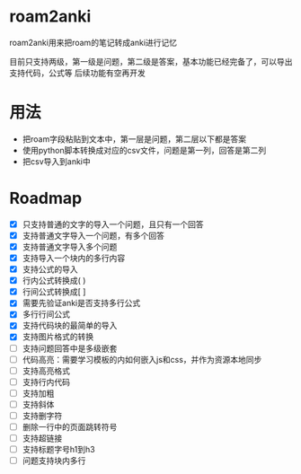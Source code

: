 # roam2anki
roam2anki用来把roam的笔记转成anki进行记忆

目前只支持两级，第一级是问题，第二级是答案，基本功能已经完备了，可以导出支持代码，公式等
后续功能有空再开发

# 用法
  - 把roam字段粘贴到文本中，第一层是问题，第二层以下都是答案
  - 使用python脚本转换成对应的csv文件，问题是第一列，回答是第二列
  - 把csv导入到anki中


# Roadmap
* [x] 只支持普通的文字的导入一个问题，且只有一个回答
* [x] 支持普通文字导入一个问题，有多个回答
* [x] 支持普通文字导入多个问题
* [x] 支持导入一个块内的多行内容
* [x] 支持公式的导入
* [x] 行内公式转换成\( \)
* [x] 行间公式转换成\[ \]
* [x] 需要先验证anki是否支持多行公式
* [x] 多行行间公式
* [x] 支持代码块的最简单的导入
* [x] 支持图片格式的转换
* [ ] 支持问题回答中是多级嵌套
* [ ] 代码高亮：需要学习模板的内如何嵌入js和css，并作为资源本地同步
* [ ] 支持高亮格式
* [ ] 支持行内代码
* [ ] 支持加粗
* [ ] 支持斜体
* [ ] 支持删字符
* [ ] 删除一行中的页面跳转符号
* [ ] 支持超链接
* [ ] 支持标题字号h1到h3
* [ ] 问题支持块内多行
